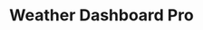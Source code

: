---
title: "Weather Dashboard Pro"
description: "A comprehensive weather monitoring dashboard with interactive maps, historical data analysis, and severe weather alerts."
url: "https://weather-dashboard-pro.vercel.app"
featured: true
techs: ["Vue.js", "Express", "PostgreSQL", "MapBox", "Chart.js"]
--- 